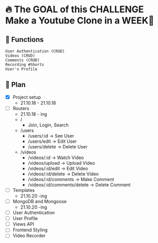# 🔥 The GOAL of this CHALLENGE <br/> Make a Youtube Clone in a WEEK📅

## 🚀 Functions

    User Authentication (CRUD)
    Videos (CRUD)
    Comments (CRUD)
    Recording #Shorts
    User's Profile

## 📑 Plan

- [x] Project setup
  - 21.10.18 - 21.10.18
- [ ] Routers
  - 21.10.18 - ing
  - /
    - Join, Login, Search
  - /users
    - /users/:id -> See User
    - /users/edit -> Edit User
    - /users/delete -> Delete User
  - /videos
    - /videos/:id -> Watch Video
    - /videos/upload -> Upload Video
    - /videos/:id/edit -> Edit Video
    - /videos/:id/delete -> Delete Video
    - /videos/:id/comments -> Make Comment
    - /videos/:id/comments/delete -> Delete Comment
- [ ] Templates
  - 21.10.20 -ing
- [ ] MongoDB and Mongoose
  - 21.10.20 -ing
- [ ] User Authentication
- [ ] User Profile
- [ ] Views API
- [ ] Frontend Styling
- [ ] Video Recorder
